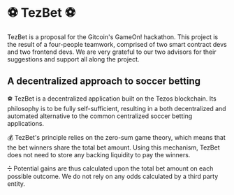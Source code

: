 # :soccer: TezBet :soccer:

TezBet is a proposal for the Gitcoin's GameOn! hackathon. This project is the result of a four-people teamwork, comprised of two smart contract devs and two frontend devs. We are very grateful to our two advisors for their suggestions and support all along the project.

## A decentralized approach to soccer betting 

:soccer: TezBet is a decentralized application built on the Tezos blockchain. Its philosophy is to be fully self-sufficient, resulting in a both decentralized and automated alternative to the common centralized soccer betting applications. 

:moneybag: TezBet's principle relies on the zero-sum game theory, which means that the bet winners share the total bet amount. Using this mechanism, TezBet does not need to store any backing liquidity to pay the winners.

:heavy_division_sign: Potential gains are thus calculated upon the total bet amount on each possible outcome. We do not rely on any odds calculated by a third party entity. 
